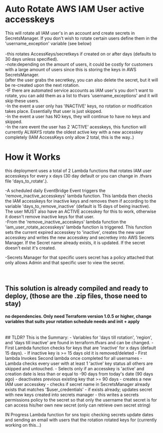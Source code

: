 
# Auto Rotate AWS IAM User active accesskeys <br>
This will rotate all IAM user's in an account and create secrets in SecretsManager. If you don't wish to rotate certain users define them in the 'username_exception' variable (see below)<br>
<br>
-this rotates AccessKeys/secretkeys if created on or after <x> days (defaults to 30 days unless specified).
<br>
-note:depending on the amount of users, it could be costly for customers with a large amount of users since this is storing the keys in AWS SecretsManager.<br>
(after the user grabs the secretkey, you can also delete the secret, but it will be re-created upon the next rotation.<br>
-IF there are automated service accounts as IAM user's you don't want to rotate, you can add them as a list to tfvars 'username_exceptions' and it will skip these users.
<br>
-In the event a user only has 'INACTIVE' keys, no rotation or modification takes place.  Essentially that user is just skipped.
<br>
-In the event a user has NO keys, they will continue to have no keys and skipped.
<br>
-In the rare event the user has 2 'ACTIVE' acesskeys, this function will currently ALWAYS rotate the oldest active key with a new accesskey completely (IAM AccessKeys only allow 2 total, this is the way..)<br>

# How it Works
this deployment uses a total of 2 Lambda functions that rotates IAM user accesskeys for every x days (30 day default or you can change in .tfvars file 'days_to_rotate'.). <br>

-A scheduled daily EventBridge Event triggers the 'remove_inactive_accesskeys' lambda function.  This lambda then checks the IAM accesskeys for inactive keys and removes them if according to the variable 'days_to_remove_inactive' (default is 15 days of being inactive). The user MUST also have an ACTIVE accesskey for this to work, otherwise it doesn't remove inactive keys for that user.<br>
-From the 'remove_inactive_acceskeys' lambda function the 'iam_user_rotate_accesskeys' lambda function is triggered.  This function sets the current expired accesskey to 'inactive', creates the new user accesskey and writes the new accesskey and secretkey into AWS Secrets Manager.  If the Secret name already exists, it is updated.  If the secret doesn't exist it's created.<br>

-Secrets Manager for that specific users secret has a policy attached that only allows Admin and that specific user to view the secret.<br>
<br>
<br>
## This solution is already compiled and ready to deploy, (those are the .zip files, those need to stay)<br>
#### no dependencies. Only need Terraform version 1.0.5 or higher, change variables that suits your rotation schedule needs and init + apply<br>
<br>
## TLDR? This is the Summary:
- Variables for 'days till rotation', 'region', and 'days till inactive' are found in terraform.tfvars and can be changed.
- First Lambda function checks for keys that are 'inactive' for x days (default 15 days). 
- If inactive key is >= 15 days old it is removed/deleted
- First lambda Invokes Second lambda once completed for all usernames
- Lambda checks every user with at least 1 'active' key status all others are skipped and untouched.
- Selects only if an accesskey is 'active' and creation date is less than or equal to -90 days from today's date (90 days ago)
- deactivates previous existing key that >= 90 days  
- creates a new IAM user accesskey
- checks if secret name in SecretsManager already exists that matches '$user_credentials'
- if exists already;  updates secret with new keys created into secrets manager 
- this writes a secrets permissions policy to the secret so that only the username that secret is for can access his/her own new secret (only can retrieve own secret string)


IN Progress Lambda function for sns topic checking secrets update dates and sending an email with users that the rotation rotated keys for
(currently working on this...)
